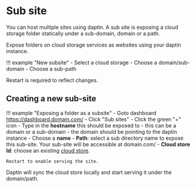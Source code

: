 # Sub site

You can host multiple sites using daptin. A sub site is exposing a cloud storage folder statically under a sub-domain, domain or a path. 


Expose folders on cloud storage services as websites using your daptin instance.

!!! example "New subsite"
    - Select a cloud storage
    - Choose a domain/sub-domain
    - Choose a sub-path

Restart is required to reflect changes.


## Creating a new sub-site


!!! example "Exposing a folder as a subsite"
    - Goto dashboard https://dashboard.domain.com/
    - Click "Sub sites"
    - Click the green "+" icon
    - Type in the **hostname** this should be exposed to
      - this can be a domain or a sub-domain
      - the domain should be pointing to the daptin instance
    - Choose a **name**
    - **Path**: select a sub directory name to expose this sub-site. Your sub-site will be accessible at domain.com/<path>
    - **Cloud store Id**: choose an existing [cloud store](/cloudstore/cloudstore).

    Restart to enable serving the site.

Daptin will sync the cloud store locally and start serving it under the domain/path.